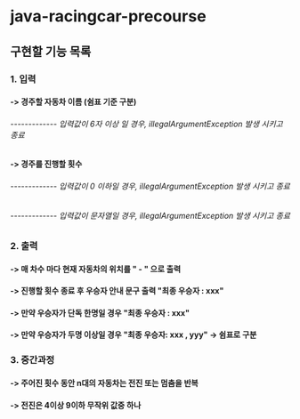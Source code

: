 # java-racingcar-precourse

## 구현할 기능 목록

### 1. 입력
####    -> 경주할 자동차 이름 (쉼표 기준 구분) 
###### ------------- 입력값이 6자 이상 일 경우, illegalArgumentException 발생 시키고 종료
####    -> 경주를 진행할 횟수 
###### ------------- 입력값이 0 이하일 경우, illegalArgumentException 발생 시키고 종료
###### ------------- 입력값이 문자열일 경우, illegalArgumentException 발생 시키고 종료


### 2. 출력
#### -> 매 차수 마다 현재 자동차의 위치를 " - " 으로 출력
#### -> 진행할 횟수 종료 후 우승자 안내 문구 출력 "최종 우승자 : xxx"
#### -> 만약 우승자가 단독 한명일 경우 "최종 우승자 : xxx"
#### -> 만약 우승자가 두명 이상일 경우 "최종 우승자: xxx , yyy" -> 쉼표로 구분


### 3. 중간과정
#### -> 주어진 횟수 동안 n대의 자동차는 전진 또는 멈춤을 반복
#### -> 전진은 4이상 9이하 무작위 값중 하나